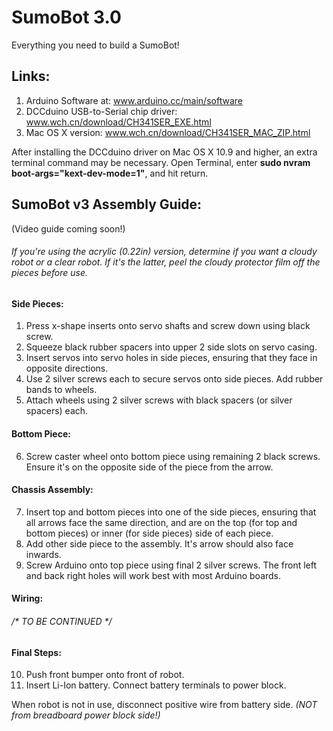 # SumoBot 3.0
Everything you need to build a SumoBot!

## Links:
1. Arduino Software at: www.arduino.cc/main/software
2. DCCduino USB-to-Serial chip driver: www.wch.cn/download/CH341SER_EXE.html
3. Mac OS X version: www.wch.cn/download/CH341SER_MAC_ZIP.html

After installing the DCCduino driver on Mac OS X 10.9 and higher, an extra terminal command may be necessary.
Open Terminal, enter **sudo nvram boot-args="kext-dev-mode=1"**, and hit return.

## SumoBot v3 Assembly Guide:
(Video guide coming soon!)
###### If you're using the acrylic (0.22in) version, determine if you want a cloudy robot or a clear robot. If it's the latter, peel the cloudy protector film off the pieces before use.

#### Side Pieces:
1. Press x-shape inserts onto servo shafts and screw down using black screw.
2. Squeeze black rubber spacers into upper 2 side slots on servo casing.
3. Insert servos into servo holes in side pieces, ensuring that they face in opposite directions.
4. Use 2 silver screws each to secure servos onto side pieces. Add rubber bands to wheels.
6. Attach wheels using 2 silver screws with black spacers (or silver spacers) each.

#### Bottom Piece:
6. Screw caster wheel onto bottom piece using remaining 2 black screws. Ensure it's on the opposite side of the piece from the arrow.

#### Chassis Assembly:
7. Insert top and bottom pieces into one of the side pieces, ensuring that all arrows face the same direction, and are on the top (for top and bottom pieces) or inner (for side pieces) side of each piece.
8. Add other side piece to the assembly. It's arrow should also face inwards.
9. Screw Arduino onto top piece using final 2 silver screws. The front left and back right holes will work best with most Arduino boards.

#### Wiring:
###### /* TO BE CONTINUED */

#### Final Steps:
10. Push front bumper onto front of robot.
11. Insert Li-Ion battery. Connect battery terminals to power block.

When robot is not in use, disconnect positive wire from battery side. *(NOT from breadboard power block side!)*